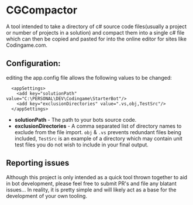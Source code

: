 # CGCompactor
A tool intended to take a directory of c# source code files(usually a project or number of projects in a solution) and compact them into a single c# file which can then be copied and pasted for into the online editor for sites like Codingame.com.

## Configuration:
editing the app.config file allows the following values to be changed:
```
  <appSettings>
    <add key="solutionPath" value="C:\PERSONAL\DEV\Codingame\StarterBot"/>
    <add key="exclusionDirectories" value=".vs,obj,TestSrc"/>
  </appSettings>
```

- **solutionPath** - The path to your bots source code.
- **exclusionDirectories** - A comma separated list of directory names to exclude from the file import. `obj` & `.vs` prevents redundant files being included, `TestSrc` is an example of a directory which may contain unit test files you do not wish to include in your final output.

## Reporting issues
Although this project is only intended as a quick tool thrown together to aid in bot development, please feel free to submit PR's and file any blatant issues... In reality, it is pretty simple and will likely act as a base for the development of your own tooling.